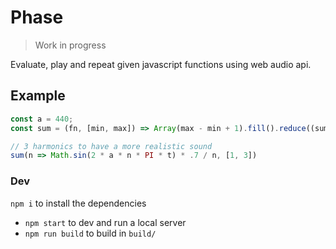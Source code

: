 # Phase

> Work in progress

Evaluate, play and repeat given javascript functions using web audio api.

## Example

```js
const a = 440;
const sum = (fn, [min, max]) => Array(max - min + 1).fill().reduce((sum, _, i) => sum + fn(i + min), 0);

// 3 harmonics to have a more realistic sound
sum(n => Math.sin(2 * a * n * PI * t) * .7 / n, [1, 3])
```

### Dev

`npm i` to install the dependencies

 - `npm start` to dev and run a local server
 - `npm run build` to build in `build/`
